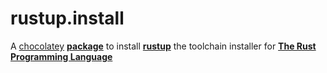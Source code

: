 # rustup.install
A [chocolatey](https://chocolatey.org/) [**package**](https://chocolatey.org/packages/rustup.install) to install [**rustup**](https://rustup.rs/) the toolchain installer for  [**The Rust Programming Language**](https://www.rust-lang.org/)
